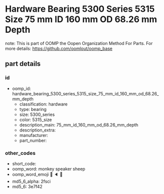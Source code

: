 # Hardware Bearing 5300 Series 5315 Size 75 mm ID 160 mm OD 68.26 mm Depth  

note: This is part of OOMP the Oopen Organization Method For Parts. For more details: https://github.com/oomlout/oomp_base

##  part details





### id
* oomp_id: hardware_bearing_5300_series_5315_size_75_mm_id_160_mm_od_68.26_mm_depth
  * classification: hardware
  * type: bearing
  * size: 5300_series
  * color: 5315_size
  * description_main: 75_mm_id_160_mm_od_68.26_mm_depth
  * description_extra: 
  * manufacturer: 
  * part_number: 

### other_codes
* short_code: 
* oomp_word: monkey speaker sheep
* oomp_word_emoji :monkey: :speaker: :sheep:
* md5_6_alpha: 2fsci
* md5_6: 3e7f42
